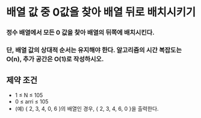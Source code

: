 # 배열 값 중 0값을 찾아 배열 뒤로 배치시키기

### 정수 배열에서 모든 0 값을 찾아 배열의 뒤쪽에 배치시킨다. 
### 단, 배열 값의 상대적 순서는 유지해야 한다. 알고리즘의 시간 복잡도는 O(n), 추가 공간은 O(1)로 작성하시오.


## 제약 조건
- 1 ≤ N ≤ 105
- 0 ≤ arri ≤ 105
- (예) { 2, 3, 4, 0, 6 }의 배열인 경우, { 2, 3, 4, 6, 0 }을 출력한다.

